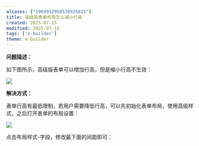 ```yaml
---
aliases: ["1969932950530926815"]
title: 高级版表单布局怎么减小行高
created: 2025-07-15
modified: 2025-07-15
tags: ['e-builder']
theme: e-builder
---
```


**问题描述：**

如下图所示，高级版表单可以增加行高，但是缩小行高不生效：

![](https://myhelpdoc.oss-cn-heyuan.aliyuncs.com/mdimages/07e95345b5592b052f12f73bd7a83e15.jpg)

**解决方式：**

表单行高有最低限制，若用户需要降低行高，可以先初始化表单布局，使用高级样式，之后打开表单的布局设置：

![](https://myhelpdoc.oss-cn-heyuan.aliyuncs.com/mdimages/c0cb2897d290b42f706ba9af820db252.jpg)

点击布局样式-字段，修改最下面的间距即可：

